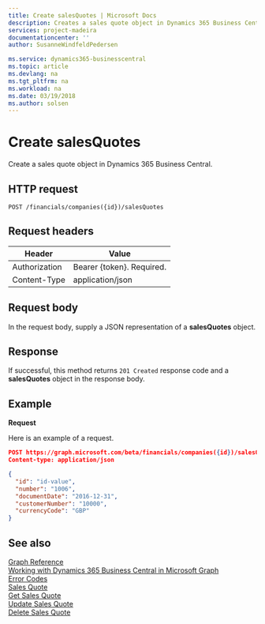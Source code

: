 ```yaml
---
title: Create salesQuotes | Microsoft Docs
description: Creates a sales quote object in Dynamics 365 Business Central.
services: project-madeira
documentationcenter: ''
author: SusanneWindfeldPedersen

ms.service: dynamics365-businesscentral
ms.topic: article
ms.devlang: na
ms.tgt_pltfrm: na
ms.workload: na
ms.date: 03/19/2018
ms.author: solsen
---
```


# Create salesQuotes
Create a sales quote object in Dynamics 365 Business Central.

## HTTP request

```
POST /financials/companies({id})/salesQuotes
```

## Request headers

|Header|Value|
|------|-----|
|Authorization  |Bearer {token}. Required.    |
|Content-Type  |application/json    |

## Request body
In the request body, supply a JSON representation of a **salesQuotes** object.

## Response
If successful, this method returns ```201 Created``` response code and a **salesQuotes** object in the response body.

## Example

**Request**

Here is an example of a request.

```json
POST https://graph.microsoft.com/beta/financials/companies({id})/salesQuotes
Content-type: application/json

{
  "id": "id-value",
  "number": "1006",
  "documentDate": "2016-12-31",
  "customerNumber": "10000",
  "currencyCode": "GBP"
}
```
## See also
[Graph Reference](../api/dynamics_graph_reference.md)  
[Working with Dynamics 365 Business Central in Microsoft Graph](../resources/dynamics_overview.md)  
[Error Codes](../dynamics_error_codes.md)  
[Sales Quote](../resources/dynamics_salesquote.md)  
[Get Sales Quote](../api/dynamics_salesquote_get.md)  
[Update Sales Quote](../api/dynamics_salesquote_update.md)  
[Delete Sales Quote](../api/dynamics_salesquote_delete.md)  

